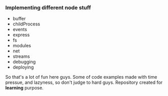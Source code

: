 ### Implementing different node stuff
- buffer
- childProcess
- events
- express
- fs
- modules
- net
- streams
- debugging
- deploying

So that's a lot of fun here guys.
Some of code examples made with time pressue, and lazyness, so don't judge to hard guys.
Repository created for __learning__ purpose.